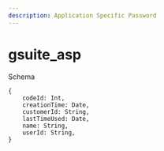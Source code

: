 ```yaml
---
description: Application Specific Password
---
```


# gsuite_asp

Schema
```
{
	codeId: Int,
	creationTime: Date,
	customerId: String,
	lastTimeUsed: Date,
	name: String,
	userId: String,
}
```
